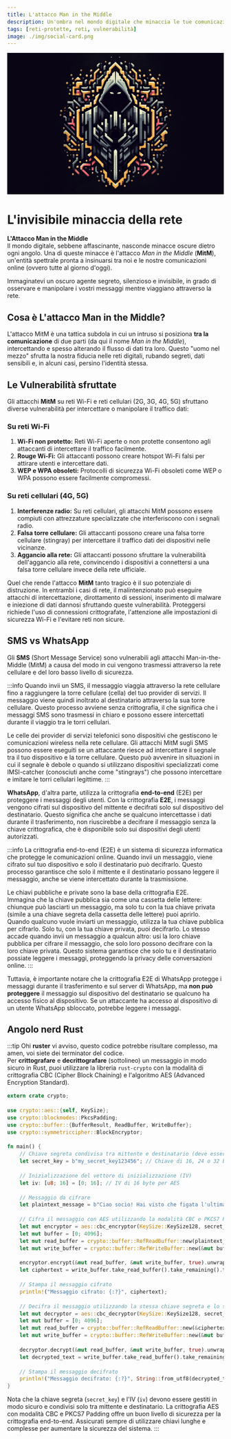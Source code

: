 ```yaml
---
title: L'attacco Man in the Middle
description: Un'ombra nel mondo digitale che minaccia le tue comunicazioni. Scopri come proteggerti da questa inquietante minaccia informatica.
tags: [reti-protette, reti, vulnerabilità]
image: ./img/social-card.png
---
```


![Attacco Man in the Middle](./img/social-card.png)

# L'invisibile minaccia della rete
**L'Attacco Man in the Middle**  
Il mondo digitale, sebbene affascinante, nasconde minacce oscure dietro ogni angolo. Una di queste minacce è l'attacco *Man in the Middle* (**MitM**), un'entità spettrale pronta a insinuarsi tra noi e le nostre comunicazioni online (ovvero tutte al giorno d'oggi). 
<!--truncate-->
Immaginatevi un oscuro agente segreto, silenzioso e invisibile, in grado di osservare e manipolare i vostri messaggi mentre viaggiano attraverso la rete.

## Cosa è L'attacco Man in the Middle?
L'attacco MitM è una tattica subdola in cui un intruso si posiziona **tra la comunicazione** di due parti (da qui il nome *Man in the Middle*), intercettando e spesso alterando il flusso di dati tra loro. Questo "uomo nel mezzo" sfrutta la nostra fiducia nelle reti digitali, rubando segreti, dati sensibili e, in alcuni casi, persino l'identità stessa.

## Le Vulnerabilità sfruttate
Gli attacchi **MitM** su reti Wi-Fi e reti cellulari (2G, 3G, 4G, 5G) sfruttano diverse vulnerabilità per intercettare o manipolare il traffico dati:

### Su reti Wi-Fi
1. **Wi-Fi non protetto:** Reti Wi-Fi aperte o non protette consentono agli attaccanti di intercettare il traffico facilmente.
2. **Rouge Wi-Fi:** Gli attaccanti possono creare hotspot Wi-Fi falsi per attirare utenti e intercettare dati.
3. **WEP e WPA obsoleti:** Protocolli di sicurezza Wi-Fi obsoleti come WEP o WPA possono essere facilmente compromessi.

### Su reti cellulari (4G, 5G)
1. **Interferenze radio:** Su reti cellulari, gli attacchi MitM possono essere compiuti con attrezzature specializzate che interferiscono con i segnali radio.
2. **Falsa torre cellulare:** Gli attaccanti possono creare una falsa torre cellulare (stingray) per intercettare il traffico dati dei dispositivi nelle vicinanze.
3. **Aggancio alla rete:** Gli attaccanti possono sfruttare la vulnerabilità dell'aggancio alla rete, convincendo i dispositivi a connettersi a una falsa torre cellulare invece della rete ufficiale.

Quel che rende l'attacco **MitM** tanto tragico è il suo potenziale di distruzione. In entrambi i casi di rete, il malintenzionato può eseguire attacchi di intercettazione, dirottamento di sessioni, inserimento di malware e iniezione di dati dannosi sfruttando queste vulnerabilità. Proteggersi richiede l'uso di connessioni crittografate, l'attenzione alle impostazioni di sicurezza Wi-Fi e l'evitare reti non sicure.

## SMS vs WhatsApp
Gli **SMS** (Short Message Service) sono vulnerabili agli attacchi Man-in-the-Middle (MitM) a causa del modo in cui vengono trasmessi attraverso la rete cellulare e del loro basso livello di sicurezza.

:::info
Quando invii un SMS, il messaggio viaggia attraverso la rete cellulare fino a raggiungere la torre cellulare (cella) del tuo provider di servizi. Il messaggio viene quindi inoltrato al destinatario attraverso la sua torre cellulare. Questo processo avviene senza crittografia, il che significa che i messaggi SMS sono trasmessi in chiaro e possono essere intercettati durante il viaggio tra le torri cellulari.

Le celle dei provider di servizi telefonici sono dispositivi che gestiscono le comunicazioni wireless nella rete cellulare. Gli attacchi MitM sugli SMS possono essere eseguiti se un attaccante riesce ad intercettare il segnale tra il tuo dispositivo e la torre cellulare. Questo può avvenire in situazioni in cui il segnale è debole o quando si utilizzano dispositivi specializzati come IMSI-catcher (conosciuti anche come "stingrays") che possono intercettare e imitare le torri cellulari legittime.
:::

**WhatsApp**, d'altra parte, utilizza la crittografia **end-to-end** (E2E) per proteggere i messaggi degli utenti. Con la crittografia **E2E**, i messaggi vengono cifrati sul dispositivo del mittente e decifrati solo sul dispositivo del destinatario. Questo significa che anche se qualcuno intercettasse i dati durante il trasferimento, non riuscirebbe a decifrare il messaggio senza la chiave crittografica, che è disponibile solo sui dispositivi degli utenti autorizzati.

:::info
La crittografia end-to-end (E2E) è un sistema di sicurezza informatica che protegge le comunicazioni online. Quando invii un messaggio, viene cifrato sul tuo dispositivo e solo il destinatario può decifrarlo. Questo processo garantisce che solo il mittente e il destinatario possano leggere il messaggio, anche se viene intercettato durante la trasmissione.

Le chiavi pubbliche e private sono la base della crittografia E2E.  
Immagina che la chiave pubblica sia come una cassetta delle lettere: chiunque può lasciarti un messaggio, ma solo tu con la tua chiave privata (simile a una chiave segreta della cassetta delle lettere) puoi aprirlo. Quando qualcuno vuole inviarti un messaggio, utilizza la tua chiave pubblica per cifrarlo. Solo tu, con la tua chiave privata, puoi decifrarlo. Lo stesso accade quando invii un messaggio a qualcun altro: usi la loro chiave pubblica per cifrare il messaggio, che solo loro possono decifrare con la loro chiave privata. Questo sistema garantisce che solo tu e il destinatario possiate leggere i messaggi, proteggendo la privacy delle conversazioni online.
:::

Tuttavia, è importante notare che la crittografia E2E di WhatsApp protegge i messaggi durante il trasferimento e sul server di WhatsApp, ma **non può proteggere** il messaggio sul dispositivo del destinatario se qualcuno ha accesso fisico al dispositivo. Se un attaccante ha accesso al dispositivo di un utente WhatsApp sbloccato, potrebbe leggere i messaggi.

## Angolo nerd Rust
:::tip
Ohi **ruster** vi avviso, questo codice potrebbe risultare complesso, ma amen, voi siete dei terminator del codice.  
Per **crittografare** e **decrittografare** (sottolineo) un messaggio in modo sicuro in Rust, puoi utilizzare la libreria `rust-crypto` con la modalità di crittografia CBC (Cipher Block Chaining) e l'algoritmo AES (Advanced Encryption Standard).

```rust
extern crate crypto;

use crypto::aes::{self, KeySize};
use crypto::blockmodes::PkcsPadding;
use crypto::buffer::{BufferResult, ReadBuffer, WriteBuffer};
use crypto::symmetriccipher::BlockEncryptor;

fn main() {
    // Chiave segreta condivisa tra mittente e destinatario (deve essere mantenuta segreta!)
    let secret_key = b"my_secret_key123456"; // Chiave di 16, 24 o 32 byte per AES-128, AES-192 o AES-256

    // Inizializzazione del vettore di inizializzazione (IV)
    let iv: [u8; 16] = [0; 16]; // IV di 16 byte per AES

    // Messaggio da cifrare
    let plaintext_message = b"Ciao socio! Hai visto che figata l'ultima frontiera del po**o?!";

    // Cifra il messaggio con AES utilizzando la modalità CBC e PKCS7 Padding
    let mut encryptor = aes::cbc_encryptor(KeySize::KeySize128, secret_key, &iv, PkcsPadding);
    let mut buffer = [0; 4096];
    let mut read_buffer = crypto::buffer::RefReadBuffer::new(plaintext_message);
    let mut write_buffer = crypto::buffer::RefWriteBuffer::new(&mut buffer);

    encryptor.encrypt(&mut read_buffer, &mut write_buffer, true).unwrap();
    let ciphertext = write_buffer.take_read_buffer().take_remaining().to_vec();

    // Stampa il messaggio cifrato
    println!("Messaggio cifrato: {:?}", ciphertext);

    // Decifra il messaggio utilizzando la stessa chiave segreta e lo stesso IV
    let mut decryptor = aes::cbc_decryptor(KeySize::KeySize128, secret_key, &iv, PkcsPadding);
    let mut buffer = [0; 4096];
    let mut read_buffer = crypto::buffer::RefReadBuffer::new(&ciphertext);
    let mut write_buffer = crypto::buffer::RefWriteBuffer::new(&mut buffer);

    decryptor.decrypt(&mut read_buffer, &mut write_buffer, true).unwrap();
    let decrypted_text = write_buffer.take_read_buffer().take_remaining().to_vec();

    // Stampa il messaggio decifrato
    println!("Messaggio decifrato: {:?}", String::from_utf8(decrypted_text).unwrap());
}
```

Nota che la chiave segreta (`secret_key`) e l'IV (`iv`) devono essere gestiti in modo sicuro e condivisi solo tra mittente e destinatario. La crittografia AES con modalità CBC e PKCS7 Padding offre un buon livello di sicurezza per la crittografia end-to-end. Assicurati sempre di utilizzare chiavi lunghe e complesse per aumentare la sicurezza del sistema.
:::